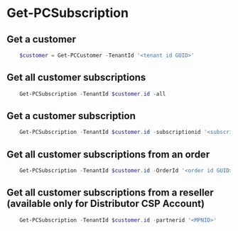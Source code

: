 # Get-PCSubscription #

## Get a customer ##

```powershell
    $customer = Get-PCCustomer -TenantId '<tenant id GUID>'
```

## Get all customer subscriptions ##

```powershell
    Get-PCSubscription -TenantId $customer.id -all
```

## Get a customer subscription ##

```powershell
    Get-PCSubscription -TenantId $customer.id -subscriptionid '<subscription id GUID>'
```

## Get all customer subscriptions from an order ##

```powershell
    Get-PCSubscription -TenantId $customer.id -OrderId '<order id GUID>'
```

## Get all customer subscriptions from a reseller (available only for Distributor CSP Account) ##

```powershell
    Get-PCSubscription -TenantId $customer.id -partnerid '<MPNID>'
```
